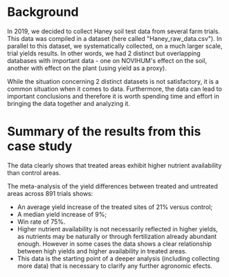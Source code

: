 # Background


In 2019, we decided to collect Haney soil test data from several farm trials. This data was compiled in a dataset (here called "Haney_raw_data.csv"). In parallel to this dataset, we systematically collected, on a much larger scale, trial yields results. In other words, we had 2 distinct but overlapping databases with important data - one on NOVIHUM's effect on the soil, another with effect on the plant (using yield as a proxy).

While the situation concerning 2 distinct datasets is not satisfactory, it is a common situation when it comes to data. Furthermore, the data can lead to important conclusions and therefore it is worth spending time and effort in bringing the data together and analyzing it.

# Summary of the results from this case study

The data clearly shows that treated areas exhibit higher nutrient availability than control areas.

The meta-analysis of the yield differences between treated and untreated areas across 891 trials shows:

- An average yield increase of the treated sites of 21% versus control;
- A median yield increase of 9%;
- Win rate of 75%.
- Higher nutrient availability is not necessarily reflected in higher yields, as nutrients may be naturally or through fertilization already abundant enough. However in some cases the data shows a clear relationship between high yields and higher availability in treated areas.
- This data is the starting point of a deeper analysis (including collecting more data) that is necessary to clarify any further agronomic efects.
